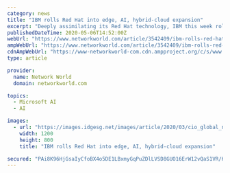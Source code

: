 ```yaml
---
category: news
title: "IBM rolls Red Hat into edge, AI, hybrid-cloud expansion"
excerpt: "Deeply assimilating its Red Hat technology, IBM this week rolled out a set of new platforms and services designed to help customers manage edge-based application workloads and exploit artificial intelligence for infrastructure resiliency."
publishedDateTime: 2020-05-06T14:52:00Z
webUrl: "https://www.networkworld.com/article/3542409/ibm-rolls-red-hat-into-edge-ai-hybrid-cloud-expansion.html"
ampWebUrl: "https://www.networkworld.com/article/3542409/ibm-rolls-red-hat-into-edge-ai-hybrid-cloud-expansion.amp.html"
cdnAmpWebUrl: "https://www-networkworld-com.cdn.ampproject.org/c/s/www.networkworld.com/article/3542409/ibm-rolls-red-hat-into-edge-ai-hybrid-cloud-expansion.amp.html"
type: article

provider:
  name: Network World
  domain: networkworld.com

topics:
  - Microsoft AI
  - AI

images:
  - url: "https://images.idgesg.net/images/article/2020/03/cio_global_network_artificial_intelligence_virtual_connections_augmented_reality_virtual_reality_iot_by_metamorworks_gettyimages-875499980-100809082-orig-1-100834440-large.jpg"
    width: 1200
    height: 800
    title: "IBM rolls Red Hat into edge, AI, hybrid-cloud expansion"

secured: "PAi8K96HjGsaIyCfoBX4o5DE1LBxmyGqPuZDlLVSD8GUO16ErW12vQaS1VR/KYc/lfuzIea3xmMvN+w+UC4bTrtLU7gGNxlhoXnkSn0ZzOd9gBBaPk/nFiyBj5zep88TteYUZ+Vr29hbBoTC+MlNobBaalPLLupxhv6HacT4dYcZm64V/g0G2utTruq1LkJxyfedWElLPY+tTqC/MmAF2Kgnjyqj+teKohNTBCQLZiY3PBRGC3l4yXOX82hb4zd4vtOhmSJ+0ivbVn3Ig7SsF1oVHKny9QlfiKgqLRTGoG8rpM7OjpS8uQ2MpJAt7Nlk;Fd5DFvmnqW6LZ6NCOPqgtQ=="
---
```


